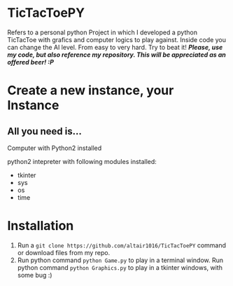 # TicTacToePY
Refers to a personal python Project in which I developed a python TicTacToe with grafics and computer logics to play against.
Inside code you can change the AI level. From easy to very hard. Try to beat it! 
***_Please, use my code, but also reference my repository. This will be appreciated as an offered beer! :P_***

# Create a new instance, your Instance
## All you need is...

Computer with Python2 installed 

python2 intepreter with following modules installed: 

- tkinter
- sys
- os
- time

# Installation  

1. Run a `git clone https://github.com/altair1016/TicTacToePY` command or download files from my repo.
2. Run python command `python Game.py` to play in a terminal window. Run python command `python Graphics.py` to play in a tkinter windows, with some bug :)
